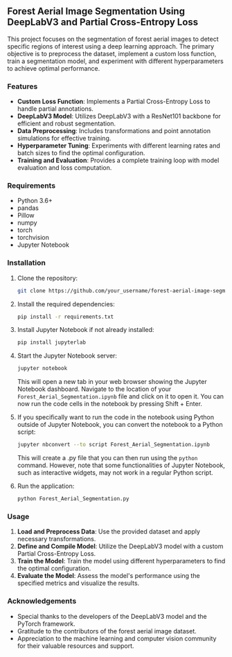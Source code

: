 ## Forest Aerial Image Segmentation Using DeepLabV3 and Partial Cross-Entropy Loss
This project focuses on the segmentation of forest aerial images to detect specific regions of interest using a deep learning approach. The primary objective is to preprocess the dataset, implement a custom loss function, train a segmentation model, and experiment with different hyperparameters to achieve optimal performance.

### Features

- **Custom Loss Function**: Implements a Partial Cross-Entropy Loss to handle partial annotations.
- **DeepLabV3 Model**: Utilizes DeepLabV3 with a ResNet101 backbone for efficient and robust segmentation.
- **Data Preprocessing**: Includes transformations and point annotation simulations for effective training.
- **Hyperparameter Tuning**: Experiments with different learning rates and batch sizes to find the optimal configuration.
- **Training and Evaluation**: Provides a complete training loop with model evaluation and loss computation.

### Requirements

- Python 3.6+
- pandas
- Pillow
- numpy
- torch
- torchvision
- Jupyter Notebook

### Installation

1. Clone the repository:

    ```bash
    git clone https://github.com/your_username/forest-aerial-image-segmentation.git
    ```

2. Install the required dependencies:

    ```bash
    pip install -r requirements.txt
    ```

3. Install Jupyter Notebook if not already installed:

    ```bash
    pip install jupyterlab
    ```

4. Start the Jupyter Notebook server:

    ```bash
    jupyter notebook
    ```

    This will open a new tab in your web browser showing the Jupyter Notebook dashboard. Navigate to the location of your `Forest_Aerial_Segmentation.ipynb` file and click on it to open it. You can now run the code cells in the notebook by pressing Shift + Enter.

5. If you specifically want to run the code in the notebook using Python outside of Jupyter Notebook, you can convert the notebook to a Python script:

    ```bash
    jupyter nbconvert --to script Forest_Aerial_Segmentation.ipynb
    ```

    This will create a .py file that you can then run using the `python` command. However, note that some functionalities of Jupyter Notebook, such as interactive widgets, may not work in a regular Python script.

6. Run the application:

    ```bash
    python Forest_Aerial_Segmentation.py
    ```

### Usage

1. **Load and Preprocess Data**: Use the provided dataset and apply necessary transformations.
2. **Define and Compile Model**: Utilize the DeepLabV3 model with a custom Partial Cross-Entropy Loss.
3. **Train the Model**: Train the model using different hyperparameters to find the optimal configuration.
4. **Evaluate the Model**: Assess the model's performance using the specified metrics and visualize the results.

### Acknowledgements

- Special thanks to the developers of the DeepLabV3 model and the PyTorch framework.
- Gratitude to the contributors of the forest aerial image dataset.
- Appreciation to the machine learning and computer vision community for their valuable resources and support.
